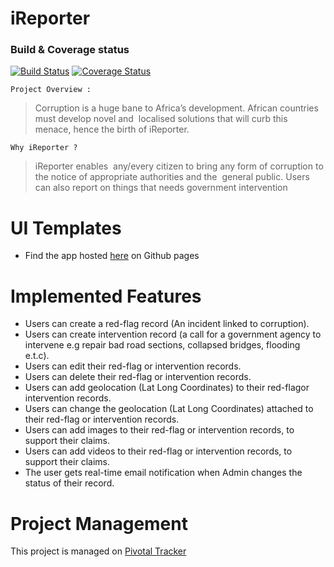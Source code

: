 # iReporter 

### Build & Coverage status
[![Build Status](https://travis-ci.com/chunkingz/iReporter.svg?branch=develop)](https://travis-ci.com/chunkingz/iReporter) [![Coverage Status](https://coveralls.io/repos/github/chunkingz/iReporter/badge.svg?branch=develop)](https://coveralls.io/github/chunkingz/iReporter?branch=develop)

`Project Overview :`
> Corruption is a huge bane to Africa’s development. African countries must develop novel and  localised solutions that will curb this menace, hence the birth of iReporter. 

`Why iReporter ?`
> iReporter enables  any/every citizen to bring any form of corruption to the notice of appropriate authorities and the  general public. Users can also report on things that needs government intervention

# UI Templates
* Find the app hosted [here](https://chunkingz.github.io/iReporter/) on Github pages

# Implemented Features
- Users can create a ​red-flag ​​record (An incident linked to corruption). 
- Users can create ​intervention​​ record​ ​​(a call for a government agency to intervene e.g  repair bad road sections, collapsed bridges, flooding e.t.c). 
- Users can edit their ​red-flag ​​or ​intervention ​​records. 
- Users can delete their ​red-flag ​​or ​intervention ​​records. 
- Users can add geolocation (Lat Long Coordinates) to their ​red-flag ​​or ​intervention  records​. 
- Users can change the geolocation (Lat Long Coordinates) attached to their ​red-flag ​​or  intervention ​​records​. 
- Users can add images to their ​red-flag ​​or​ intervention ​​records, to support their claims. 
- Users can add videos to their ​red-flag ​​or​ intervention ​​records, to support their claims. 
- The user gets real-time email notification when Admin changes the ​status ​​of their record. 

# Project Management
This project is managed on [Pivotal Tracker](https://www.pivotaltracker.com/n/projects/2226540)
